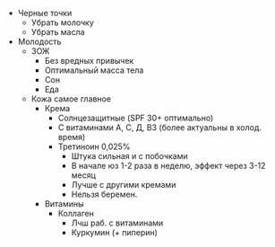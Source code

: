 - Черные точки
	- Убрать молочку
	- Убрать масла
- Молодость
	- ЗОЖ
		- Без вредных привычек
		- Оптимальный масса тела
		- Сон
		- Еда
	- Кожа самое главное
		- Крема
			- Солнцезащитные (SPF 30+ оптимально)
			- C витаминами  A, C, Д, В3 (более актуальны в холод. время)
			- Третиноин 0,025%
				- Штука сильная и с побочками
				- В начале юз 1-2 раза в неделю, эффект через 3-12 месяц
				- Лучше с другими кремами
				- Нельзя беремен.
		- Витамины
			- Коллаген
				- Лчш раб. с витаминами
				- Куркумин (+ пиперин)